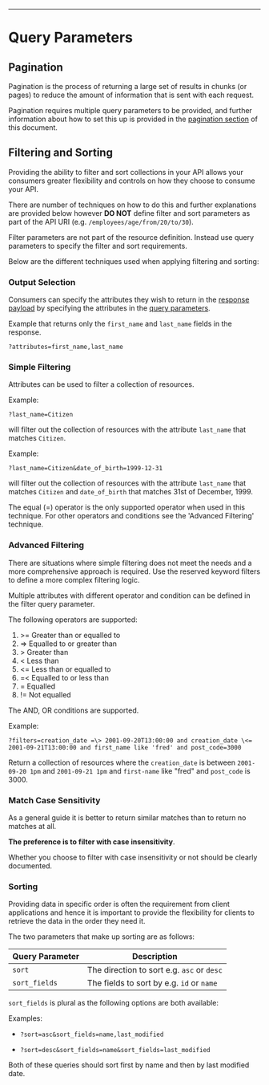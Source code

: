 ______________________________________________________________________________
# Query Parameters

## Pagination

Pagination is the process of returning a large set of results in chunks (or pages) to reduce the amount of information that is sent with each request.

Pagination requires multiple query parameters to be provided, and further information about how to set this up is provided in the [pagination section](pagination.html#query-parameters) of this document.

## Filtering and Sorting

Providing the ability to filter and sort collections in your API allows your consumers greater flexibility and controls on how they choose to consume your API. 

There are number of techniques on how to do this and further explanations are provided below however **DO NOT** define filter and sort parameters as part of the API URI (e.g. `/employees/age/from/20/to/30`). 

Filter parameters are not part of the resource definition. Instead use query parameters to specify the filter and sort requirements.

Below are the different techniques used when applying filtering and sorting:

### Output Selection

Consumers can specify the attributes they wish to return in the [response payload](api-response.html#response-payload) by specifying the attributes in the [query parameters](pagination.html#query-parameters).

Example that returns only the `first_name` and `last_name` fields in the response.

```
?attributes=first_name,last_name
```

### Simple Filtering

Attributes can be used to filter a collection of resources.

Example:

```
?last_name=Citizen
```

will filter out the collection of resources with the attribute `last_name` that matches `Citizen`.

Example:

```
?last_name=Citizen&date_of_birth=1999-12-31
```

will filter out the collection of resources with the attribute `last_name` that matches `Citizen` and `date_of_birth` that matches 31st of December, 1999.

The equal (=) operator is the only supported operator when used in this technique. For other operators and conditions see the 'Advanced Filtering' technique.

### Advanced Filtering

There are situations where simple filtering does not meet the needs and a more comprehensive approach is required. Use the reserved keyword filters to define a more complex filtering logic.

Multiple attributes with different operator and condition can be defined in the filter query parameter.

The following operators are supported:

  1. \>= Greater than or equalled to
  2. => Equalled to or greater than
  3. \> Greater than
  4. < Less than
  5. <= Less than or equalled to
  6. =< Equalled to or less than
  7. = Equalled
  8. != Not equalled

The AND, OR conditions are supported.

Example:

```
?filters=creation_date =\> 2001-09-20T13:00:00 and creation_date \<= 2001-09-21T13:00:00 and first_name like 'fred' and post_code=3000
```

Return a collection of resources where the `creation_date` is between `2001-09-20 1pm` and `2001-09-21 1pm` and `first-name` like "fred" and `post_code` is 3000.

### Match Case Sensitivity

As a general guide it is better to return similar matches than to return no matches at all.

**The preference is to filter with case insensitivity**.

Whether you choose to filter with case insensitivity or not should be clearly documented.

### Sorting

Providing data in specific order is often the requirement from client applications and hence it is important to provide the flexibility for clients to retrieve the data in the order they need it.

The two parameters that make up sorting are as follows:

| Query Parameter | Description |
| --- | --- |
| `sort` | The direction to sort e.g. `asc` or `desc` |
| `sort_fields` | The fields to sort by e.g. `id` or `name` |

`sort_fields` is plural as the following options are both available:

Examples:

- `?sort=asc&sort_fields=name,last_modified`

- `?sort=desc&sort_fields=name&sort_fields=last_modified`

Both of these queries should sort first by name and then by last modified date.
